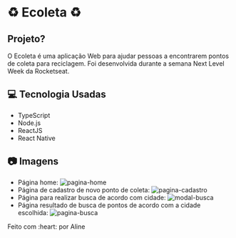 # :recycle: Ecoleta :recycle:
## Projeto?
O Ecoleta é uma aplicação Web para ajudar pessoas a encontrarem pontos de coleta para reciclagem.
Foi desenvolvida durante a semana Next Level Week da Rocketseat.

## :computer: Tecnologia Usadas
- TypeScript
- Node.js
- ReactJS
- React Native

## :camera: Imagens 

- Página home:
![pagina-home](https://user-images.githubusercontent.com/56769013/84215828-f24de500-aa9d-11ea-990c-a49b7442307f.png)
- Página de cadastro de novo ponto de coleta: 
![pagina-cadastro](https://user-images.githubusercontent.com/56769013/84215929-4ce74100-aa9e-11ea-91f9-dc71f00d56c0.png)
- Página para realizar busca de acordo com cidade:
![modal-busca](https://user-images.githubusercontent.com/56769013/84216019-a2235280-aa9e-11ea-8d17-16d1e77cb600.png)
- Página resultado de busca de pontos de acordo com a cidade escolhida:
![pagina-busca](https://user-images.githubusercontent.com/56769013/84215962-6d170000-aa9e-11ea-89fb-e4fc9a0ff511.png)

<footer>
  <p style="text-alight:center;">Feito com :heart: por Aline</p>
</footer>

